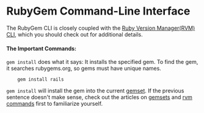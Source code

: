 # RubyGem Command-Line Interface

The RubyGem CLI is closely coupled with the [Ruby Version Manager(RVM) CLI](https://github.com/brettshollenberger/ruby_wiki/blob/master/RVM%20CLI.md), which you should check out for additional details.

#### The Important Commands:

`gem install` does what it says: It installs the specified gem. To find the gem, it searches rubygems.org, so gems must have unique names. 

		gem install rails

`gem install` will install the gem into the current [gemset](https://github.com/brettshollenberger/ruby_wiki/blob/master/Gemsets.md). If the previous sentence doesn't make sense, check out the articles on [gemsets](https://github.com/brettshollenberger/ruby_wiki/blob/master/Gemsets.md) and [rvm commands](https://github.com/brettshollenberger/ruby_wiki/blob/master/RVM%20CLI.md) first to familiarize yourself.



